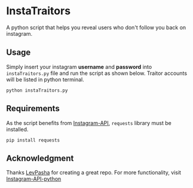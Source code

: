 # InstaTraitors
A python script that helps you reveal users who don't follow you back on instagram.

## Usage
Simply insert your instagram **username** and **password** into `instaTraitors.py` file and run the script as shown below. Traitor accounts will be listed in python terminal.

`python instaTraitors.py`

## Requirements
As the script benefits from [Instagram-API](https://github.com/LevPasha/Instagram-API-python), `requests` library must be installed.

`pip install requests`

## Acknowledgment
Thanks [LevPasha](https://github.com/LevPasha) for creating a great repo. For more functionality, visit [Instagram-API-python](https://github.com/LevPasha/Instagram-API-python)
